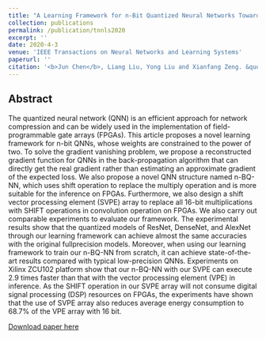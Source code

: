 ```yaml
---
title: "A Learning Framework for n-Bit Quantized Neural Networks Toward FPGAs"
collection: publications
permalink: /publication/tnnls2020
excerpt: ''
date: 2020-4-3
venue: 'IEEE Transactions on Neural Networks and Learning Systems'
paperurl: ''
citation: '<b>Jun Chen</b>, Liang Liu, Yong Liu and Xianfang Zeng. &quot; A Learning Framework for n-Bit Quantized Neural Networks Toward FPGAs. &quot; <i>IEEE Transactions on Neural Networks and Learning Systems</i>. 2020.'
---
```

## Abstract

The quantized neural network (QNN) is an efficient approach for network compression and can be widely used in the implementation of field-programmable gate arrays (FPGAs). This article proposes a novel learning framework for n-bit QNNs, whose weights are constrained to the power of two. To solve the gradient vanishing problem, we propose a reconstructed gradient function for QNNs in the back-propagation algorithm that can directly get the real gradient rather than estimating an approximate gradient of the expected loss. We also propose a novel QNN structure named n-BQ-NN, which uses shift operation to replace the multiply operation and is more suitable for the inference on FPGAs. Furthermore, we also design a shift vector processing element (SVPE) array to replace all 16-bit multiplications with SHIFT operations in convolution operation on FPGAs. We also carry out comparable experiments to evaluate our framework. The experimental results show that the quantized models of ResNet, DenseNet, and AlexNet through our learning framework can achieve almost the same accuracies with the original fullprecision models. Moreover, when using our learning framework to train our n-BQ-NN from scratch, it can achieve state-of-the-art results compared with typical low-precision QNNs. Experiments on Xilinx ZCU102 platform show that our n-BQ-NN with our SVPE can execute 2.9 times faster than that with the vector processing element (VPE) in inference. As the SHIFT operation in our SVPE array will not consume digital signal processing (DSP) resources on FPGAs, the experiments have shown that the use of SVPE array also reduces average energy consumption to 68.7% of the VPE array with 16 bit.


[Download paper here](http://junc-hen.github.io/files/tnnls2020.pdf)